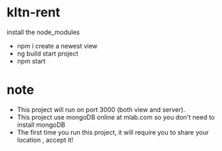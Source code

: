 # kltn-rent
install the node_modules
- npm i 
create a newest view
- ng build 
start project
- npm start 
# note
- This project will run on port 3000 (both view and server).
- This project use mongoDB online at mlab.com so you don't need to install mongoDB
- The first time you run this project, it will require you to share your location , accept it!
